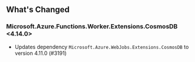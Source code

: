 ## What's Changed

<!-- Please add your release notes in the following format:
- My change description (#PR/#issue)
-->

### Microsoft.Azure.Functions.Worker.Extensions.CosmosDB <4.14.0>

- Updates dependency `Microsoft.Azure.WebJobs.Extensions.CosmosDB` to version 4.11.0 (#3191)
